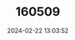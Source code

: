 ---
title: "160509"
category: "Pieris brassicoides"
draft: false
date: 2024-02-22 13:03:52
languages:
  English: ["Ethiopian Cabbage White"]
---